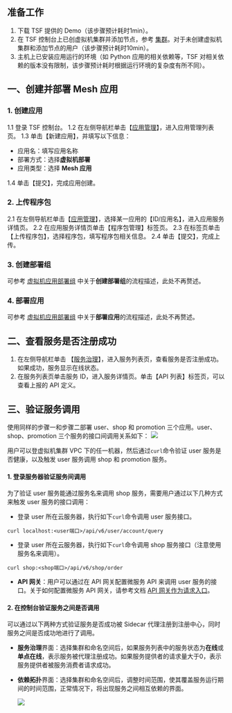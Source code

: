 ## 准备工作
1. 下载 TSF 提供的 Demo（该步骤预计耗时1min）。
2. 在 TSF 控制台上已创虚拟机集群并添加节点，参考 [集群](https://cloud.tencent.com/document/product/649/13684)。对于未创建虚拟机集群和添加节点的用户（该步骤预计耗时10min）。
3. 主机上已安装应用运行的环境（如 Python 应用的相关依赖等，TSF 对相关依赖的版本没有限制，该步骤预计耗时根据运行环境的复杂度有所不同）。


## 一、创建并部署 Mesh 应用
### 1. 创建应用
1.1 登录 TSF 控制台。
1.2 在左侧导航栏单击【[应用管理](https://console.cloud.tencent.com/tsf/app)】，进入应用管理列表页。
1.3 单击【新建应用】，并填写以下信息：
   - 应用名：填写应用名称
   - 部署方式：选择**虚拟机部署**  
   - 应用类型：选择 **Mesh 应用**

1.4 单击【提交】，完成应用创建。


### 2. 上传程序包
2.1 在左侧导航栏单击【[应用管理](https://console.cloud.tencent.com/tsf/app)】，选择某一应用的【ID/应用名】，进入应用服务详情页。
2.2 在应用服务详情页单击【程序包管理】标签页。
2.3 在标签页单击【上传程序包】，选择程序包，填写程序包相关信息。
2.4 单击【提交】，完成上传。

### 3. 创建部署组
可参考 [虚拟机应用部署组](https://cloud.tencent.com/document/product/649/15524) 中关于**创建部署组**的流程描述，此处不再赘述。


### 4. 部署应用

可参考 [虚拟机应用部署组](https://cloud.tencent.com/document/product/649/15524) 中关于**部署应用**的流程描述，此处不再赘述。



## 二、查看服务是否注册成功

1. 在左侧导航栏单击 【[服务治理](https://console.cloud.tencent.com/tsf/service)】，进入服务列表页，查看服务是否注册成功。如果成功，服务显示在线状态。
2. 在服务列表页单击服务 ID，进入服务详情页。单击【API 列表】标签页，可以查看上报的 API 定义。
   

## 三、验证服务调用
使用同样的步骤一和步骤二部署 user、shop 和 promotion 三个应用。user、shop、promotion 三个服务的接口间调用关系如下：
![](https://main.qcloudimg.com/raw/4b4cfb3f587dcca35f975db0c924542a.png)

用户可以登虚拟机集群 VPC 下的任一机器，然后通过`curl`命令验证 user 服务是否健康，以及触发 user 服务调用 shop 和 promotion 服务。

#### 1. 登录服务器验证服务间调用
为了验证 user 服务能通过服务名来调用 shop 服务，需要用户通过以下几种方式来触发 user 服务的接口调用：
- 登录 user 所在云服务器，执行如下`curl`命令调用 user 服务接口。
```
curl localhost:<user端口>/api/v6/user/account/query
```
- 登录 user 所在云服务器，执行如下`curl`命令调用 shop 服务接口（注意使用服务名来调用）。

```
curl shop:<shop端口>/api/v6/shop/order
```

- **API 网关**：用户可以通过在 API 网关配置微服务 API 来调用 user 服务的接口。关于如何配置微服务 API 网关，请参考文档 [API 网关作为请求入口](https://cloud.tencent.com/document/product/649/17644)。



#### 2. 在控制台验证服务之间是否调用
可以通过以下两种方式验证服务是否成功被 Sidecar 代理注册到注册中心，同时服务之间是否成功地进行了调用。
- **服务治理**界面：选择集群和命名空间后，如果服务列表中的服务状态为**在线**或**单点在线**，表示服务被代理注册成功。如果服务提供者的请求量大于0，表示服务提供者被服务消费者请求成功。
  
- **依赖拓扑**界面：选择集群和命名空间后，调整时间范围，使其覆盖服务运行期间的时间范围，正常情况下，将出现服务之间相互依赖的界面。

	![](https://main.qcloudimg.com/raw/85c885e7ac2905902e94f042f7aef793.png)
